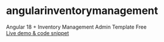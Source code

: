 # angularinventorymanagement
Angular 18 + Inventory Management Admin Template Free<br>
[Live demo & code snippet
](https://therichpost.com/angular-18-inventory-management-admin-template-free/)
